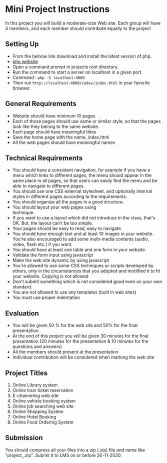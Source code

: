# Mini Project Instructions

In this project you will build a moderate-size Web site. Each group will have 4 members, and each member should contribute equally to the project

## Setting Up

- From the belnow link download and install the latest version of php.
- [php website](https://windows.php.net/download#php-7.4)
- Open a command prompt in projects root directory.
- Run the command to start a server on localhost in a given port.
- Command : `php -S localhost:4000`
- Then run `http://localhost:4000/codes/index.html` in your favorite browser.

## General Requirements

- Website should have minimum 10 pages 
- Each of those pages should use same or similar style, so that the pages look like they belong to the same website.
-	Each page should have meaningful titles 
-	Save the home page with the name, index.html
-	All the web pages should have meaningful names 

## Technical Requirements

-	You should have a consistent navigation, for example if you have a menu which links to different pages, the menu should appear in the same place in all pages, so that users can easily find the menu and be able to navigate to different pages.
-	You should use one CSS external stylesheet, and optionally internal styles in different pages according to the requirements.
-	You should organize all the pages in a good structure.
-	You should layout your web pages using <div> technique.
-	If you want to use a layout which did not introduce in the class, that's OK. But, the layout can't be too simple.
-	Your pages should be easy to read, easy to navigate
-	You should have enough text and at least 10 images in your website. You're also encouraged to add some multi-media contents (audio, video, flash etc.) if you want.
-	You should have at least one table and one form in your website.
-	Validate the form input using javascript
-	Make the web site dynamic by using javascript
-	You're allowed to use some CSS techniques or scripts developed by others, only in the circumstances that you adopted and modified it to fit your website. Copying is not allowed
-	Don't submit something which is not considered good even on your own standard.
-	You are not allowed to use any templates (built in web sites)
-	You must use proper indentation

## Evaluation

-	You will be given 50 % for the web site and 50% for the final presentation
-	At the end of this project you will be given 30 minutes for the final presentation (20 minutes for the presentation & 10 minutes for the questions and answers)
-	All the members should present at the presentation
-	Individual contribution will be considered when marking the web site

## Project Titles

1.	Online Library system
2.	Online train ticket reservation
3.	E-channeling web site
4.	Online vehicle booking system
5.	Online job searching web site
6.	Online Shopping System
7.	Online Hotel Booking
8.	Online Food Ordering System

## Submission

You should compress all your files into a zip (.zip) file and name like "project_<group-number>.zip". Submit it to LMS on or before 30-11-2020. 

